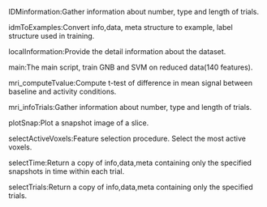 
IDMinformation:Gather information about number, type and length of trials.

idmToExamples:Convert info,data, meta structure to example, label structure used in training.

localInformation:Provide the detail information about the dataset.

main:The main script, train GNB and SVM on reduced data(140 features).

mri_computeTvalue:Compute t-test of difference in mean signal between baseline and activity conditions.

mri_infoTrials:Gather information about number, type and length of trials.

plotSnap:Plot a snapshot image of a slice.

selectActiveVoxels:Feature selection procedure. Select the most active voxels.

selectTime:Return a copy of info,data,meta containing only the specified snapshots in time within each trial.

selectTrials:Return a copy of info,data,meta containing only the specified trials.
